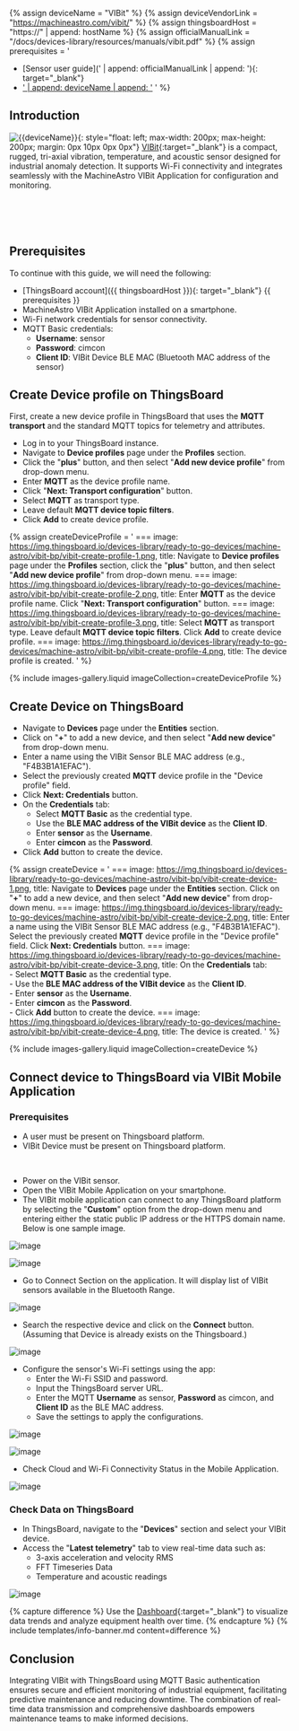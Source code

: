 {% assign deviceName = "VIBit" %}
{% assign deviceVendorLink = "https://machineastro.com/vibit/" %}
{% assign thingsboardHost = "https://" | append: hostName %}
{% assign officialManualLink = "/docs/devices-library/resources/manuals/vibit.pdf" %}
{% assign prerequisites = '
- [Sensor user guide](' | append: officialManualLink | append: '){: target="_blank"}
- <a href="' | append: deviceVendorLink | append: '" target="_blank">' | append: deviceName | append: '</a>
  '
  %}

## Introduction

![{{deviceName}}](https://img.thingsboard.io/devices-library/{{page.deviceImageFileName}}){: style="float: left; max-width: 200px; max-height: 200px; margin: 0px 10px 0px 0px"}
[VIBit]({{deviceVendorLink}}){:target="_blank"} is a compact, rugged, tri-axial vibration, temperature, and acoustic sensor designed for industrial anomaly detection. It supports Wi-Fi connectivity and integrates seamlessly with the MachineAstro VIBit Application for configuration and monitoring.<br><br><br><br><br>

## Prerequisites

To continue with this guide, we will need the following:  
- [ThingsBoard account]({{ thingsboardHost }}){: target="_blank"}
{{ prerequisites }}
- MachineAstro VIBit Application installed on a smartphone.
- Wi-Fi network credentials for sensor connectivity.
- MQTT Basic credentials:
  - **Username**: sensor
  - **Password**: cimcon
  - **Client ID**: VIBit Device BLE MAC (Bluetooth MAC address of the sensor)

## Create Device profile on ThingsBoard

First, create a new device profile in ThingsBoard that uses the **MQTT transport** and the standard MQTT topics for telemetry and attributes.

- Log in to your ThingsBoard instance.
- Navigate to **Device profiles** page under the **Profiles** section.
- Click the "**plus**" button, and then select "**Add new device profile**" from drop-down menu.
- Enter **MQTT** as the device profile name.
- Click "**Next: Transport configuration**" button.
- Select **MQTT** as transport type.
- Leave default **MQTT device topic filters**.
- Click **Add** to create device profile.

{% assign createDeviceProfile = '
    ===
        image: https://img.thingsboard.io/devices-library/ready-to-go-devices/machine-astro/vibit-bp/vibit-create-profile-1.png,
        title: Navigate to **Device profiles** page under the **Profiles** section, click the "**plus**" button, and then select "**Add new device profile**" from drop-down menu.
    ===
        image: https://img.thingsboard.io/devices-library/ready-to-go-devices/machine-astro/vibit-bp/vibit-create-profile-2.png,
        title: Enter **MQTT** as the device profile name. Click "**Next: Transport configuration**" button.
    ===
        image: https://img.thingsboard.io/devices-library/ready-to-go-devices/machine-astro/vibit-bp/vibit-create-profile-3.png,
        title: Select **MQTT** as transport type. Leave default **MQTT device topic filters**. Click **Add** to create device profile.
    ===
        image: https://img.thingsboard.io/devices-library/ready-to-go-devices/machine-astro/vibit-bp/vibit-create-profile-4.png,
        title: The device profile is created.
'
%}

{% include images-gallery.liquid imageCollection=createDeviceProfile %}

## Create Device on ThingsBoard

- Navigate to **Devices** page under the **Entities** section.
- Click on "**+**" to add a new device, and then select "**Add new device**" from drop-down menu.
- Enter a name using the VIBit Sensor BLE MAC address (e.g., "F4B3B1A1EFAC").
- Select the previously created **MQTT** device profile in the "Device profile" field.
- Click **Next: Credentials** button.
- On the **Credentials** tab:
    - Select **MQTT Basic** as the credential type.
    - Use the **BLE MAC address of the VIBit device** as the **Client ID**.
    - Enter **sensor** as the **Username**.
    - Enter **cimcon** as the **Password**.
- Click **Add** button to create the device.

{% assign createDevice = '
    ===
        image: https://img.thingsboard.io/devices-library/ready-to-go-devices/machine-astro/vibit-bp/vibit-create-device-1.png,
        title: Navigate to **Devices** page under the **Entities** section. Click on "**+**" to add a new device, and then select "**Add new device**" from drop-down menu.
    ===
        image: https://img.thingsboard.io/devices-library/ready-to-go-devices/machine-astro/vibit-bp/vibit-create-device-2.png,
        title: Enter a name using the VIBit Sensor BLE MAC address (e.g., "F4B3B1A1EFAC"). Select the previously created **MQTT** device profile in the "Device profile" field. Click **Next: Credentials** button.
    ===
        image: https://img.thingsboard.io/devices-library/ready-to-go-devices/machine-astro/vibit-bp/vibit-create-device-3.png,
        title: On the **Credentials** tab:<br> - Select **MQTT Basic** as the credential type.<br> - Use the **BLE MAC address of the VIBit device** as the **Client ID**.<br> - Enter **sensor** as the **Username**.<br> - Enter **cimcon** as the **Password**.<br> - Click **Add** button to create the device.
    ===
        image: https://img.thingsboard.io/devices-library/ready-to-go-devices/machine-astro/vibit-bp/vibit-create-device-4.png,
        title: The device is created.
'
%}

{% include images-gallery.liquid imageCollection=createDevice %}

## Connect device to ThingsBoard via VIBit Mobile Application

### Prerequisites

- A user must be present on Thingsboard platform.
- VIBit Device must be present on Thingsboard platform.
<br>

- Power on the VIBit sensor.
- Open the VIBit Mobile Application on your smartphone.
- The VIBit mobile application can connect to any ThingsBoard platform by selecting the "**Custom**" option from the drop-down menu and entering either the static public IP address or the HTTPS domain name. Below is one sample image.

![image](https://img.thingsboard.io/devices-library/ready-to-go-devices/machine-astro/vibit/vibit-mobile-app-1.png)

![image](https://img.thingsboard.io/devices-library/ready-to-go-devices/machine-astro/vibit/vibit-mobile-app-2.png)

- Go to Connect Section on the application. It will display list of VIBit sensors available in the Bluetooth Range.

![image](https://img.thingsboard.io/devices-library/ready-to-go-devices/machine-astro/vibit/vibit-mobile-app-3.png)

- Search the respective device and click on the **Connect** button. (Assuming that Device is already exists on the Thingsboard.)

![image](https://img.thingsboard.io/devices-library/ready-to-go-devices/machine-astro/vibit/vibit-mobile-app-4.png)

- Configure the sensor&#39;s Wi-Fi settings using the app:
  - Enter the Wi-Fi SSID and password.
  - Input the ThingsBoard server URL.
  - Enter the MQTT **Username** as sensor, **Password** as cimcon, and **Client ID** as the BLE MAC address.
  - Save the settings to apply the configurations.

![image](https://img.thingsboard.io/devices-library/ready-to-go-devices/machine-astro/vibit/vibit-mobile-app-5.png)

![image](https://img.thingsboard.io/devices-library/ready-to-go-devices/machine-astro/vibit/vibit-mobile-app-6.png)

- Check Cloud and Wi-Fi Connectivity Status in the Mobile Application.

![image](https://img.thingsboard.io/devices-library/ready-to-go-devices/machine-astro/vibit/vibit-mobile-app-7.png)

### Check Data on ThingsBoard

- In ThingsBoard, navigate to the "**Devices**" section and select your VIBit device.
- Access the "**Latest telemetry**" tab to view real-time data such as:
  - 3-axis acceleration and velocity RMS
  - FFT Timeseries Data
  - Temperature and acoustic readings

![image](https://img.thingsboard.io/devices-library/ready-to-go-devices/machine-astro/vibit/vibit-mobile-app-8.png)

{% capture difference %}
Use the [Dashboard](/docs/{{docsPrefix}}user-guide/dashboards/){:target="_blank"} to visualize data trends and analyze equipment health over time.
{% endcapture %}
{% include templates/info-banner.md content=difference %}

## Conclusion

Integrating VIBit with ThingsBoard using MQTT Basic authentication ensures secure and efficient monitoring of industrial equipment, facilitating predictive maintenance and reducing downtime. The combination of real-time data transmission and comprehensive dashboards empowers maintenance teams to make informed decisions.